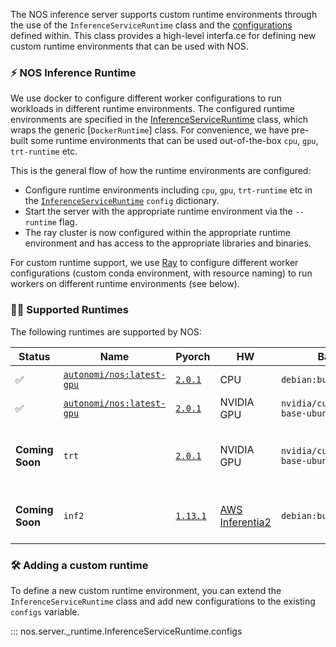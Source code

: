 The NOS inference server supports custom runtime environments through the use of the `InferenceServiceRuntime` class and the [configurations](../api/server.md#InferenceServiceRuntime.configs) defined within. This class provides a high-level interfa.ce for defining new custom runtime environments that can be used with NOS.

### ⚡️ NOS Inference Runtime

We use docker to configure different worker configurations to run workloads in different runtime environments. The configured runtime environments are specified in the [InferenceServiceRuntime](../api/server.md#inferenceserviceruntime) class, which wraps the generic [`DockerRuntime`] class. For convenience, we have pre-built some runtime environments that can be used out-of-the-box `cpu`, `gpu`, `trt-runtime` etc.

This is the general flow of how the runtime environments are configured:
- Configure runtime environments including `cpu`, `gpu`, `trt-runtime` etc in the [`InferenceServiceRuntime`](../api/server.md#inferenceserviceruntime) `config` dictionary.
- Start the server with the appropriate runtime environment via the `--runtime` flag.
- The ray cluster is now configured within the appropriate runtime environment and has access to the appropriate libraries and binaries.

For custom runtime support, we use [Ray](https://ray.io) to configure different worker configurations (custom conda environment, with resource naming) to run workers on different runtime environments (see below).

### 🏃‍♂️ Supported Runtimes

The following runtimes are supported by NOS:

| Status | Name | Pyorch | HW | Base | Description |
| - | --- | --- | --- | --- | --- |
| ✅ | [`autonomi/nos:latest-gpu`](https://hub.docker.com/r/autonomi/nos/tags)  | [`2.0.1`](https://pypi.org/project/torch/2.0.1/) | CPU | `debian:buster-slim` | CPU-only runtime. |
| ✅ | [`autonomi/nos:latest-gpu`](https://hub.docker.com/r/autonomi/nos/tags)  | [`2.0.1`](https://pypi.org/project/torch/2.0.1/) | NVIDIA GPU | `nvidia/cuda:11.8.0-base-ubuntu22.04` | GPU runtime. |
| **Coming Soon** | `trt` | [`2.0.1`](https://pypi.org/project/torch/2.0.1/) | NVIDIA GPU | `nvidia/cuda:11.7.0-base-ubuntu22.04` | GPU runtime with TensorRT (8.4.2.4). |
| **Coming Soon** | `inf2` | [`1.13.1`](https://pypi.org/project/torch/1.13.1/) | [AWS Inferentia2](https://aws.amazon.com/ec2/instance-types/inf2/) | `debian:buster-slim` | Inf2 runtime with [torch-neuronx](https://awsdocs-neuron.readthedocs-hosted.com/en/latest/frameworks/torch/torch-neuronx/setup/pytorch-install.html). |

### 🛠️ Adding a custom runtime

To define a new custom runtime environment, you can extend the `InferenceServiceRuntime` class and add new configurations to the existing `configs` variable.

::: nos.server._runtime.InferenceServiceRuntime.configs
